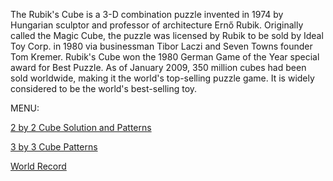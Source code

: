 The Rubik's Cube is a 3-D combination puzzle invented in 1974 by Hungarian sculptor and professor of architecture Ernő Rubik. Originally called the Magic Cube, the puzzle was licensed by Rubik to be sold by Ideal Toy Corp. in 1980 via businessman Tibor Laczi and Seven Towns founder Tom Kremer. Rubik's Cube won the 1980 German Game of the Year special award for Best Puzzle. As of January 2009, 350 million cubes had been sold worldwide, making it the world's top-selling puzzle game. It is widely considered to be the world's best-selling toy.

MENU:

[2 by 2 Cube Solution and Patterns](Cube2.md)
  
[3 by 3 Cube Patterns](Cube3.md)

[World Record](Records.md)
